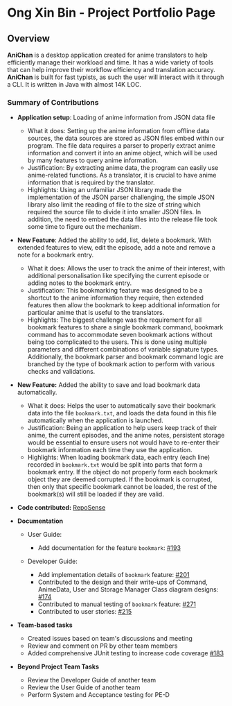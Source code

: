 # Ong Xin Bin - Project Portfolio Page

## Overview

**AniChan** is a desktop application created for anime translators to help efficiently manage their workload and time. It has a wide variety of tools that can help improve their workflow efficiency and translation accuracy. **AniChan** is built for fast typists, as such the user will interact with it through a CLI. It is written in Java with almost 14K LOC. 

### Summary of Contributions

*   **Application setup**: Loading of anime information from JSON data file
    *   What it does: Setting up the anime information from offline data sources, the data sources are stored as JSON files embed within our program. The file data requires a parser to properly extract anime information and convert it into an anime object, which will be used by many features to query anime information.   
    *   Justification: By extracting anime data, the program can easily use anime-related functions. As a translator, it is crucial to have anime information that is required by the translator.
    *   Highlights: Using an unfamiliar JSON library made the implementation of the JSON parser challenging, the simple JSON library also limit the reading of file to the size of string which required the source file to divide it into smaller JSON files. In addition, the need to embed the data files into the release file took some time to figure out the mechanism.
    
*   **New Feature**: Added the ability to add, list, delete a bookmark. With extended features to view, edit the episode, add a note and remove a note for a bookmark entry.
    *   What it does: Allows the user to track the anime of their interest, with additional personalisation like specifying the current episode or adding notes to the bookmark entry.
    *   Justification: This bookmarking feature was designed to be a shortcut to the anime information they require, then extended features then allow the bookmark to keep additional information for particular anime that is useful to the translators.
    *   Highlights: The biggest challenge was the requirement for all bookmark features to share a single bookmark command, bookmark command has to accommodate seven bookmark actions without being too complicated to the users. This is done using multiple parameters and different combinations of variable signature types. Additionally, the bookmark parser and bookmark command logic are branched by the type of bookmark action to perform with various checks and validations.

*   **New Feature:** Added the ability to save and load bookmark data automatically.
    *   What it does: Helps the user to automatically save their bookmark data into the file `bookmark.txt`, and loads the data found in this file automatically when the application is launched.
    *   Justification: Being an application to help users keep track of their anime, the current episodes, and the anime notes, persistent storage would be essential to ensure users not would have to re-enter their bookmark information each time they use the application.
    *   Highlights: When loading bookmark data, each entry (each line) recorded in `bookmark.txt` would be split into parts that form a bookmark entry. If the object do not properly form each bookmark object they are deemed corrupted. If the bookmark is corrupted, then only that specific bookmark cannot be loaded, the rest of the bookmark(s) will still be loaded if they are valid.

*   **Code contributed:** [RepoSense](https://nus-cs2113-ay2021s1.github.io/tp-dashboard/#search=n3wsoldier&sort=groupTitle&sortWithin=title&since=2020-09-27&timeframe=commit&mergegroup=&groupSelect=groupByRepos&breakdown=false&tabOpen=true&tabType=authorship&tabAuthor=n3wsoldier&tabRepo=AY2021S1-CS2113T-F12-2%2Ftp%5Bmaster%5D&authorshipIsMergeGroup=false&authorshipFileTypes=docs~functional-code~test-code~other)

*   **Documentation**
    *   User Guide:
        *   Add documentation for the feature `bookmark`: [#193](https://github.com/AY2021S1-CS2113T-F12-2/tp/pull/193)

    *   Developer Guide:
        *   Add implementation details of `bookmark` feature: [#201](https://github.com/AY2021S1-CS2113T-F12-2/tp/pull/201)
        *   Contributed to the design and their write-ups of Command, AnimeData, User and Storage Manager Class diagram designs: [#174](https://github.com/AY2021S1-CS2113T-F12-2/tp/pull/174)
        *   Contributed to manual testing of `bookmark` feature: [#271](https://github.com/AY2021S1-CS2113T-F12-2/tp/pull/271)
        *   Contributed to user stories: [#215](https://github.com/AY2021S1-CS2113T-F12-2/tp/pull/215)

*   **Team-based tasks**
    *   Created issues based on team's discussions and meeting
    *   Review and comment on PR by other team members 
    *   Added comprehensive JUnit testing to increase code coverage [#183](https://github.com/AY2021S1-CS2113T-F12-2/tp/pull/183)

*   **Beyond Project Team Tasks**
    *   Review the Developer Guide of another team
    *   Review the User Guide of another team
    *   Perform System and Acceptance testing for PE-D